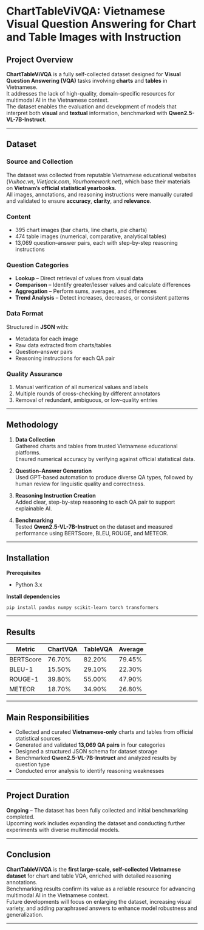 # ChartTableViVQA: Vietnamese Visual Question Answering for Chart and Table Images with Instruction

## Project Overview
**ChartTableViVQA** is a fully self-collected dataset designed for **Visual Question Answering (VQA)** tasks involving **charts** and **tables** in Vietnamese.  
It addresses the lack of high-quality, domain-specific resources for multimodal AI in the Vietnamese context.  
The dataset enables the evaluation and development of models that interpret both **visual** and **textual** information, benchmarked with **Qwen2.5-VL-7B-Instruct**.

---

## Dataset

### Source and Collection
The dataset was collected from reputable Vietnamese educational websites (*Vuihoc.vn*, *Vietjack.com*, *Yourhomework.net*), which base their materials on **Vietnam’s official statistical yearbooks**.  
All images, annotations, and reasoning instructions were manually curated and validated to ensure **accuracy**, **clarity**, and **relevance**.

### Content
- 395 chart images (bar charts, line charts, pie charts)
- 474 table images (numerical, comparative, analytical tables)
- 13,069 question–answer pairs, each with step-by-step reasoning instructions

### Question Categories
- **Lookup** – Direct retrieval of values from visual data
- **Comparison** – Identify greater/lesser values and calculate differences
- **Aggregation** – Perform sums, averages, and differences
- **Trend Analysis** – Detect increases, decreases, or consistent patterns

### Data Format
Structured in **JSON** with:
- Metadata for each image
- Raw data extracted from charts/tables
- Question–answer pairs
- Reasoning instructions for each QA pair

### Quality Assurance
1. Manual verification of all numerical values and labels
2. Multiple rounds of cross-checking by different annotators
3. Removal of redundant, ambiguous, or low-quality entries

---

## Methodology

1. **Data Collection**  
   Gathered charts and tables from trusted Vietnamese educational platforms.  
   Ensured numerical accuracy by verifying against official statistical data.

2. **Question–Answer Generation**  
   Used GPT-based automation to produce diverse QA types, followed by human review for linguistic quality and correctness.

3. **Reasoning Instruction Creation**  
   Added clear, step-by-step reasoning to each QA pair to support explainable AI.

4. **Benchmarking**  
   Tested **Qwen2.5-VL-7B-Instruct** on the dataset and measured performance using BERTScore, BLEU, ROUGE, and METEOR.

---

## Installation

**Prerequisites**
- Python 3.x

**Install dependencies**
```bash
pip install pandas numpy scikit-learn torch transformers
```

---

## Results

| Metric    | ChartVQA | TableVQA | Average |
| --------- | -------- | -------- | ------- |
| BERTScore | 76.70%   | 82.20%   | 79.45%  |
| BLEU-1    | 15.50%   | 29.10%   | 22.30%  |
| ROUGE-1   | 39.80%   | 55.00%   | 47.90%  |
| METEOR    | 18.70%   | 34.90%   | 26.80%  |

---

## Main Responsibilities

* Collected and curated **Vietnamese-only** charts and tables from official statistical sources
* Generated and validated **13,069 QA pairs** in four categories
* Designed a structured JSON schema for dataset storage
* Benchmarked **Qwen2.5-VL-7B-Instruct** and analyzed results by question type
* Conducted error analysis to identify reasoning weaknesses

---

## Project Duration

**Ongoing** – The dataset has been fully collected and initial benchmarking completed.  
Upcoming work includes expanding the dataset and conducting further experiments with diverse multimodal models.

---

## Conclusion

**ChartTableViVQA** is the **first large-scale, self-collected Vietnamese dataset** for chart and table VQA, enriched with detailed reasoning annotations.  
Benchmarking results confirm its value as a reliable resource for advancing multimodal AI in the Vietnamese context.  
Future developments will focus on enlarging the dataset, increasing visual variety, and adding paraphrased answers to enhance model robustness and generalization.

---
